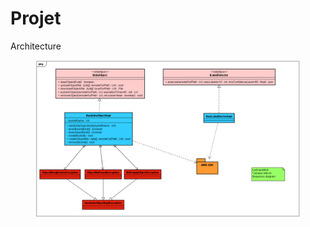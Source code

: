 # Projet

Architecture

<figure><img src="../../../.gitbook/assets/image (6).png" alt=""><figcaption></figcaption></figure>
